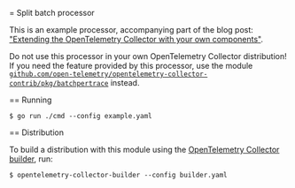 = Split batch processor

This is an example processor, accompanying part of the blog post: ["Extending the OpenTelemetry Collector with your own components"](https://medium.com/p/64c10cf675db).

Do not use this processor in your own OpenTelemetry Collector distribution! If you need the feature provided by this processor, use the module [`github.com/open-telemetry/opentelemetry-collector-contrib/pkg/batchpertrace`](https://github.com/open-telemetry/opentelemetry-collector-contrib/tree/master/pkg/batchpertrace) instead.

== Running

```console
$ go run ./cmd --config example.yaml
```

== Distribution

To build a distribution with this module using the [OpenTelemetry Collector builder](https://github.com/observatorium/opentelemetry-collector-builder), run:

```console
$ opentelemetry-collector-builder --config builder.yaml
```